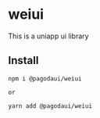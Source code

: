 # weiui

This is a uniapp ui library

## Install

```
npm i @pagodaui/weiui

or

yarn add @pagodaui/weiui
```